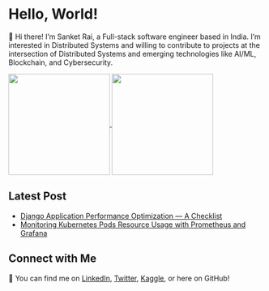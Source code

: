 # Hello, World!

👋 Hi there! I’m Sanket Rai, a Full-stack software engineer based in India. I’m interested in Distributed Systems and willing to contribute to projects at the intersection of Distributed Systems and emerging technologies like AI/ML, Blockchain, and Cybersecurity.

<a href="https://github.com/sanketrai1/sanketrai1">
  <img height=200 align="center" src="https://github-readme-stats.vercel.app/api?username=sanketrai1" />
</a>
<a href="https://github.com/sanketrai1/sanketrai1">
  <img height=200 align="center" src="https://github-readme-stats.vercel.app/api/top-langs?username=sanketrai1&layout=compact&card_width=320" />
</a>

## Latest Post
<ul>
  <li><a href="https://medium.com/django-unleashed/django-application-performance-optimization-a-checklist-63e2c6d69e4e">Django Application Performance Optimization — A Checklist</a></li>
  <li><a href="https://medium.com/cloud-native-daily/monitoring-kubernetes-pods-resource-usage-with-prometheus-and-grafana-c17848febadc">Monitoring Kubernetes Pods Resource Usage with Prometheus and Grafana
</a></li>
</ul>

## Connect with Me
🔗 You can find me on [LinkedIn](https://www.linkedin.com/in/sanket-rai/), [Twitter](https://twitter.com/Sanketrai10), [Kaggle](https://www.kaggle.com/sanketrai), or here on GitHub!

<!---
sanketrai1/sanketrai1 is a ✨ special ✨ repository because its `README.md` (this file) appears on your GitHub profile.
You can click the Preview link to take a look at your changes.
--->
